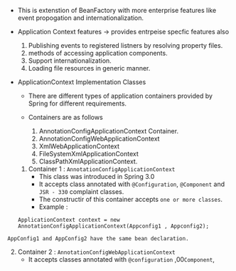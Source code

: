 - This is extenstion of BeanFactory with more enterprise features like event propogation and internationalization.
  
  
- Application Context features -> provides entrpeise specfic features also 
	 1. Publishing events to registered listners by resolving property files.
	 2. methods of accessing application components.
	 3. Support internationalization.
	 4. Loading file resources in generic manner.

- ApplicationContext Implementation Classes 
	- There are different types of application containers provided by Spring for different requirements.
	- Containers are as follows 
	  
		1. AnnotationConfigApplicationContext Container.
		2. AnnotationConfigWebApplicationContext
		3. XmlWebApplicationContext
		4. FileSystemXmlApplicationContext
		5. ClassPathXmlApplicationContext.
		   
	1. Container 1 : `AnnotationConfigApplicationContext`
		- This class was introduced in Spring 3.0
		- It accepts class annotated with `@Configuration`, `@Component` and `JSR - 330` complaint classes.
		- The constructir of this container accepts `one or more classes`.
		- Example :
	```
	ApplicationContext context = new AnnotationConfigApplicationContext(Appconfig1 , Appconfig2);
	```
`AppConfig1 and AppConfig2 have the same bean declaration.`

2. Container 2 : `AnnotationConfigWebApplicationContext`
	 - It accepts classes annotated with `@configuration` ,00`Component`,


